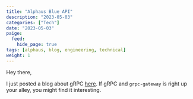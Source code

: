```yaml
---
title: "Alphaus Blue API"
description: "2023-05-03"
categories: ["Tech"]
date: "2023-05-03"
paige:
  feed:
    hide_page: true
tags: [alphaus, blog, engineering, technical]
weight: 1
---
```


Hey there,

I just posted a blog about gRPC [here](https://labs.alphaus.cloud/blog/2023/05/03/blue-api/). If gRPC and `grpc-gateway` is right up your alley, you might find it interesting.

<br>
